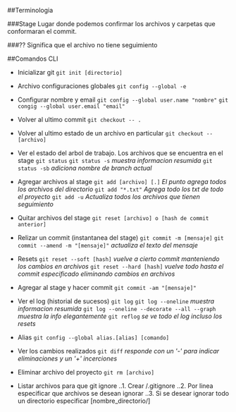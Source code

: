 ##Terminologia

###Stage
  Lugar donde podemos confirmar los archivos y carpetas que conformaran el
  commit.

###??
  Significa que el archivo no tiene seguimiento

##Comandos CLI


* Inicializar git
  `git init [directorio]`

* Archivo configuraciones globales
  `git config --global -e`

* Configurar nombre y email
  `git config --global user.name "nombre"`
  `git congig --global user.email "email"`

* Volver al ultimo commit
  `git checkout -- .`

* Volver al ultimo estado de un archivo en particular
  `git checkout -- [archivo]`

* Ver el estado del arbol de trabajo. Los archivos que se encuentra en el stage
  `git status`
  `git status -s` *muestra informacion resumida*
  `git status -sb` *adiciona nombre de branch actual*

* Agregar archivos al stage
  `git add [archivo] [.]`  *El punto agrega todos los archivos del directorio*
  `git add "*.txt"` *Agrega todo los txt de todo el proyecto*
  `git add -u` *Actualiza todos los archivos que tienen seguimiento*

* Quitar archivos del stage
  `git reset [archivo] o [hash de commit anterior]`

* Relizar un commit (instantanea del stage)
  `git commit -m [mensaje]`
  `git commit --amend -m "[mensaje]"` *actualiza el texto del mensaje*

* Resets
  `git reset --soft [hash]` *vuelve a cierto commit manteniendo los cambios en archivos*
  `git reset --hard [hash]` *vuelve todo hasta el commit especificado eliminando cambios en archivos*

* Agregar al stage y hacer commit
  `git commit -am "[mensaje]"`

* Ver el log (historial de sucesos)
  `git log`
  `git log --oneline` *muestra informacion resumida*
  `git log --oneline --decorate --all --graph`  *muestra la info elegantemente*
  `git reflog` *se ve todo el log incluso los resets*

* Alias
  `git config --global alias.[alias] [comando]`

* Ver los cambios realizados
  `git diff` *responde con un '-' para indicar eliminaciones y un '+' incerciones*

* Eliminar archivo del proyecto
  `git rm [archivo]`

* Listar archivos para que git ignore
  ..1. Crear /.gitignore
  ..2. Por linea especificar que archivos se desean ignorar
  ..3. Si se desear ignorar todo un directorio especificar [nombre_directorio/]
